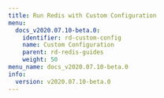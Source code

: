 ```yaml
---
title: Run Redis with Custom Configuration
menu:
  docs_v2020.07.10-beta.0:
    identifier: rd-custom-config
    name: Custom Configuration
    parent: rd-redis-guides
    weight: 50
menu_name: docs_v2020.07.10-beta.0
info:
  version: v2020.07.10-beta.0
---
```


